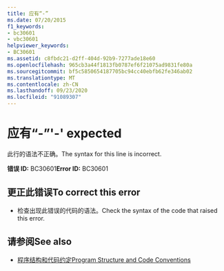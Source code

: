 ```yaml
---
title: 应有“-”
ms.date: 07/20/2015
f1_keywords:
- bc30601
- vbc30601
helpviewer_keywords:
- BC30601
ms.assetid: c8fbdc21-d2ff-404d-92b9-7277ade18e60
ms.openlocfilehash: 965cb3a44f1813fb0787ef6f21075ad9831fe80a
ms.sourcegitcommit: bf5c5850654187705bc94cc40ebfb62fe346ab02
ms.translationtype: MT
ms.contentlocale: zh-CN
ms.lasthandoff: 09/23/2020
ms.locfileid: "91089307"
---
```

# <a name="--expected"></a><span data-ttu-id="ff5f3-102">应有“-”</span><span class="sxs-lookup"><span data-stu-id="ff5f3-102">'-' expected</span></span>

<span data-ttu-id="ff5f3-103">此行的语法不正确。</span><span class="sxs-lookup"><span data-stu-id="ff5f3-103">The syntax for this line is incorrect.</span></span>  
  
 <span data-ttu-id="ff5f3-104">**错误 ID:** BC30601</span><span class="sxs-lookup"><span data-stu-id="ff5f3-104">**Error ID:** BC30601</span></span>  
  
## <a name="to-correct-this-error"></a><span data-ttu-id="ff5f3-105">更正此错误</span><span class="sxs-lookup"><span data-stu-id="ff5f3-105">To correct this error</span></span>  
  
- <span data-ttu-id="ff5f3-106">检查出现此错误的代码的语法。</span><span class="sxs-lookup"><span data-stu-id="ff5f3-106">Check the syntax of the code that raised this error.</span></span>  
  
## <a name="see-also"></a><span data-ttu-id="ff5f3-107">请参阅</span><span class="sxs-lookup"><span data-stu-id="ff5f3-107">See also</span></span>

- [<span data-ttu-id="ff5f3-108">程序结构和代码约定</span><span class="sxs-lookup"><span data-stu-id="ff5f3-108">Program Structure and Code Conventions</span></span>](../programming-guide/program-structure/program-structure-and-code-conventions.md)
